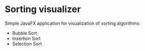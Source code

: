 # Sorting visualizer
Simple JavaFX application for visualization of sorting algorithms:
- Bubble Sort
- Insertion Sort
- Selection Sort
